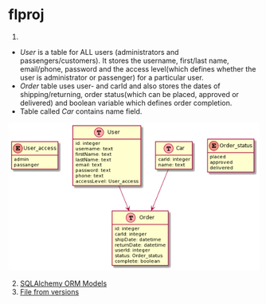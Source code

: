 # flproj

1. 
  * *User* is a table for ALL users (administrators and passengers/customers). It stores the username, first/last name, email/phone, password and the access level(which defines whether the user is administrator or passenger) for a particular user.
  * *Order* table uses user- and carId and also stores the dates of shipping/returning, order status(which can be placed, approved or delivered) and boolean variable which defines order completion.
  * Table called *Car* contains name field.
   
   ![alt text](https://github.com/irayarka/flproj/blob/lab-3/DB_UML(1).png)

2. [SQLAlchemy ORM Models](https://github.com/irayarka/flproj/blob/lab-3/models.py)
3. [File from versions](https://github.com/irayarka/flproj/blob/lab-3/7551ca4ed77b_.py)
